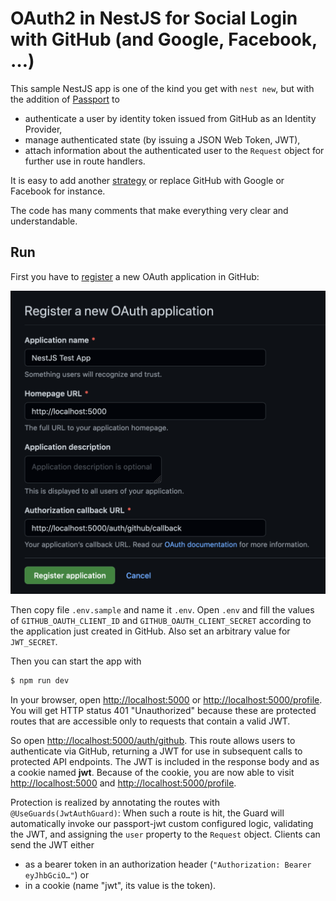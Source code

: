 # OAuth2 in NestJS for Social Login with GitHub (and Google, Facebook, …)

This sample NestJS app is one of the kind you get with `nest new`, but with the addition of [Passport](https://www.passportjs.org/) to

-   authenticate a user by identity token issued from GitHub as an Identity Provider,
-   manage authenticated state (by issuing a JSON Web Token, JWT),
-   attach information about the authenticated user to the `Request` object for further use in route handlers.

It is easy to add another [strategy](https://www.passportjs.org/packages/) or replace GitHub with Google or Facebook for instance.

The code has many comments that make everything very clear and understandable.

## Run

First you have to [register](https://github.com/settings/applications/new) a new OAuth application in GitHub:

![](./_resources/2022-02-07-14-09-29.png)

Then copy file `.env.sample` and name it `.env`. Open `.env` and fill the values of `GITHUB_OAUTH_CLIENT_ID` and `GITHUB_OAUTH_CLIENT_SECRET` according to the application just created in GitHub. Also set an arbitrary value for `JWT_SECRET`.

Then you can start the app with

```sh
$ npm run dev
```

In your browser, open [http://localhost:5000](http://localhost:5000) or [http://localhost:5000/profile](http://localhost:5000/profile). You will get HTTP status 401 "Unauthorized" because these are protected routes that are accessible only to requests that contain a valid JWT.

So open [http://localhost:5000/auth/github](http://localhost:5000/auth/github). This route allows users to authenticate via GitHub, returning a JWT for use in subsequent calls to protected API endpoints. The JWT is included in the response body and as a cookie named **jwt**. Because of the cookie, you are now able to visit [http://localhost:5000](http://localhost:5000) and [http://localhost:5000/profile](http://localhost:5000/profile).

Protection is realized by annotating the routes with `@UseGuards(JwtAuthGuard)`: When such a route is hit, the Guard will automatically invoke our passport-jwt custom configured logic, validating the JWT, and assigning the `user` property to the `Request` object. Clients can send the JWT either

-   as a bearer token in an authorization header (`"Authorization: Bearer eyJhbGciO…"`) or
-   in a cookie (name "jwt", its value is the token).
